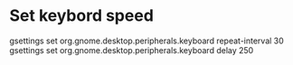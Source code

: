 
# Set keybord speed
gsettings set org.gnome.desktop.peripherals.keyboard repeat-interval 30
gsettings set org.gnome.desktop.peripherals.keyboard delay 250
